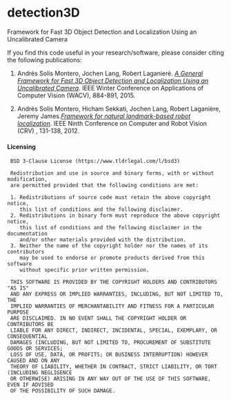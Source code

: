 # detection3D
Framework for Fast 3D Object Detection and Localization Using an Uncalibrated Camera


If you find this code useful in your research/software, please consider citing the following publications:

1. Andrés Solís Montero, Jochen Lang, Robert Laganierè.
[_A General Framework for Fast 3D Object Detection and Localization Using an Uncalibrated Camera_](http://www.solism.ca).
 IEEE Winter Conference on Applications of Computer Vision (WACV), 884-891, 2015.
 
2. Andrés Solís Montero, Hicham Sekkati, Jochen Lang, Robert Laganière, Jeremy James.[_Framework for natural landmark-based robot localization_]().
IEEE Ninth Conference on Computer and Robot Vision (CRV) , 131-138, 2012.


#### Licensing

     BSD 3-Clause License (https://www.tldrlegal.com/l/bsd3)
     
     Redistribution and use in source and binary forms, with or without modification,
     are permitted provided that the following conditions are met:
     
     1. Redistributions of source code must retain the above copyright notice,
        this list of conditions and the following disclaimer.
     2. Redistributions in binary form must reproduce the above copyright notice,
        this list of conditions and the following disclaimer in the documentation
        and/or other materials provided with the distribution.
     3. Neither the name of the copyright holder nor the names of its contributors
        may be used to endorse or promote products derived from this software
        without specific prior written permission.
     
     THIS SOFTWARE IS PROVIDED BY THE COPYRIGHT HOLDERS AND CONTRIBUTORS "AS IS"
     AND ANY EXPRESS OR IMPLIED WARRANTIES, INCLUDING, BUT NOT LIMITED TO, THE
     IMPLIED WARRANTIES OF MERCHANTABILITY AND FITNESS FOR A PARTICULAR PURPOSE
     ARE DISCLAIMED. IN NO EVENT SHALL THE COPYRIGHT HOLDER OR CONTRIBUTORS BE
     LIABLE FOR ANY DIRECT, INDIRECT, INCIDENTAL, SPECIAL, EXEMPLARY, OR CONSEQUENTIAL
     DAMAGES (INCLUDING, BUT NOT LIMITED TO, PROCUREMENT OF SUBSTITUTE GOODS OR SERVICES;
     LOSS OF USE, DATA, OR PROFITS; OR BUSINESS INTERRUPTION) HOWEVER CAUSED AND ON ANY
     THEORY OF LIABILITY, WHETHER IN CONTRACT, STRICT LIABILITY, OR TORT (INCLUDING NEGLIGENCE
     OR OTHERWISE) ARISING IN ANY WAY OUT OF THE USE OF THIS SOFTWARE, EVEN IF ADVISED
     OF THE POSSIBILITY OF SUCH DAMAGE.
